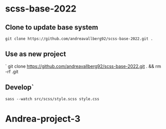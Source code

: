 # scss-base-2022


## Clone to update base system
`git clone https://github.com/andreavallberg92/scss-base-2022.git .`
## Use as new project
` git clone https://github.com/andreavallberg92/scss-base-2022.git . && rm -rf .git

## Develop`
`sass --watch src/scss/style.scss style.css`
# Andrea-project-3
